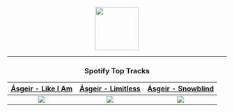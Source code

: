 <p align="center">
  <a href="https://www.tobiasmichael.de">
    <img src="https://tm-website-static.s3.eu-central-1.amazonaws.com/logo.png" width="100" height="100"/>
  </a>
</p>

---

<h3 align="center">Spotify Top Tracks</h3>

[Ásgeir - Like I Am](https://open.spotify.com/track/3iwX6PquPlEniQLgOu06Cs)|[Ásgeir - Limitless](https://open.spotify.com/track/368U9XharnR5tpkTlzY9GM)|[Ásgeir - Snowblind](https://open.spotify.com/track/73yRtLNUcAlrBBfIaFL6zu)
:---:|:----:|:----:
<img src="https://i.scdn.co/image/ab67616d00001e02459ce67fbc7a1e9cae3ae46a"/>|<img src="https://i.scdn.co/image/ab67616d00001e023d4e355a97f04ea9ada49e54"/>|<img src="https://i.scdn.co/image/ab67616d00001e02383a478b8dcb68178742c8f1"/>